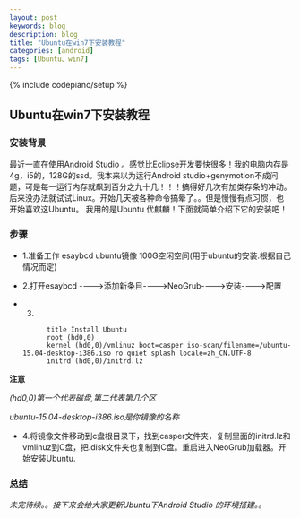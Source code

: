 ```yaml
---
layout: post
keywords: blog
description: blog
title: "Ubuntu在win7下安装教程"
categories: [android]
tags: [Ubuntu、win7]
---
```

{% include codepiano/setup %}

## Ubuntu在win7下安装教程

### 安装背景
最近一直在使用Android Studio 。感觉比Eclipse开发要快很多！我的电脑内存是4g，i5的，128G的ssd。我本来以为运行Android studio+genymotion不成问题，可是每一运行内存就飙到百分之九十几！！！搞得好几次有加类存条的冲动。后来没办法就试试Linux。开始几天被各种命令搞晕了。。但是慢慢有点习惯，也开始喜欢这Ubuntu。 我用的是Ubuntu 优麒麟！下面就简单介绍下它的安装吧！

### 步骤

* 1.准备工作 esaybcd  ubuntu镜像 100G空闲空间(用于ubuntu的安装.根据自己情况而定)

* 2.打开esaybcd ---->添加新条目---->NeoGrub---->安装---->配置

* 3.
        
            title Install Ubuntu
            root (hd0,0)
            kernel (hd0,0)/vmlinuz boot=casper iso-scan/filename=/ubuntu-15.04-desktop-i386.iso ro quiet splash locale=zh_CN.UTF-8
            initrd (hd0,0)/initrd.lz

**注意**

*(hd0,0)第一个代表磁盘,第二代表第几个区*

*ubuntu-15.04-desktop-i386.iso是你镜像的名称*

* 4.将镜像文件移动到c盘根目录下，找到casper文件夹，复制里面的initrd.lz和vmlinuz到C盘，把.disk文件夹也复制到C盘。重启进入NeoGrub加载器。开始安装Ubuntu.


### 总结
*未完待续。。接下来会给大家更新Ubuntu下Android Studio 的环境搭建。。*







